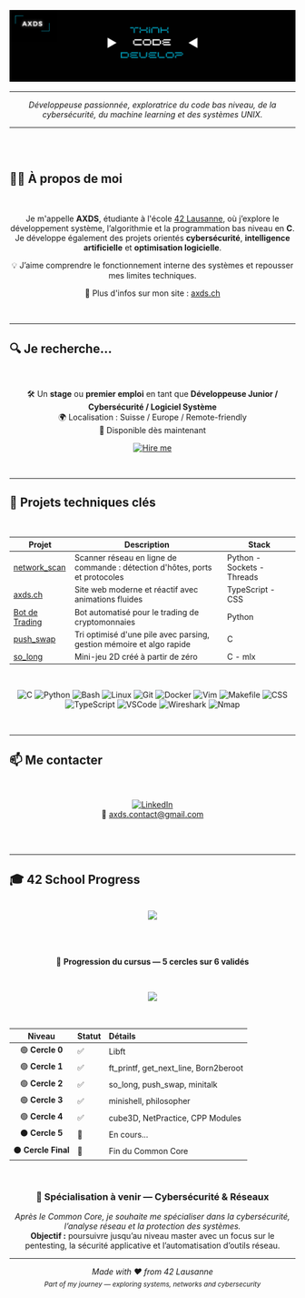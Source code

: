 <p align="center">
  <img src="https://github.com/XI-X-IX/XI-X-IX/blob/main/axds_baniere.png" alt="Cover GIF">
</p>

---

<p align="center">
  <em>Développeuse passionnée, exploratrice du code bas niveau, de la cybersécurité, du machine learning et des systèmes UNIX.</em>
</p>

---

<br><br>

## 👩‍💻 À propos de moi

<div align="center">

<br>

Je m'appelle **AXDS**, étudiante à l'école [42 Lausanne](https://42lausanne.ch/), où j’explore le développement système, l’algorithmie et la programmation bas niveau en **C**.  
Je développe également des projets orientés **cybersécurité**, **intelligence artificielle** et **optimisation logicielle**.  

💡 J’aime comprendre le fonctionnement interne des systèmes et repousser mes limites techniques.  

🔗 Plus d'infos sur mon site : [axds.ch](https://axds.ch)

</div>

<br>

---

## 🔍 Je recherche...
<div align="center">
  
<br>
  
🛠 Un **stage** ou **premier emploi** en tant que **Développeuse Junior / Cybersécurité / Logiciel Système**  
🌍 Localisation : Suisse / Europe / Remote-friendly  
📅 Disponible dès maintenant  

[![Hire me](https://img.shields.io/badge/-Hire%20me-green?style=for-the-badge)](mailto:a.dos.santos@live.fr)

</div>

<br>

---

## 🚀 Projets techniques clés

<div align="center">

<br>

| Projet | Description | Stack |
|--------|-------------|------------------|
| [network_scan](https://github.com/XI-X-IX/network_scan) | Scanner réseau en ligne de commande : détection d'hôtes, ports et protocoles | Python - Sockets - Threads |
| [axds.ch](https://axds.ch) | Site web moderne et réactif avec animations fluides | TypeScript - CSS |
| [Bot de Trading](https://github.com/XI-X-IX/DemoXbot) | Bot automatisé pour le trading de cryptomonnaies | Python |
| [push_swap](https://github.com/XI-X-IX/push_swap) | Tri optimisé d'une pile avec parsing, gestion mémoire et algo rapide | C |
| [so_long](https://github.com/XI-X-IX/so_long) | Mini-jeu 2D créé à partir de zéro | C - mlx |

</div>

<br>

<div align="center">

![C](https://img.shields.io/badge/-C-blue?style=flat&logo=c)
![Python](https://img.shields.io/badge/-Python-3776AB?style=flat&logo=python&logoColor=white)
![Bash](https://img.shields.io/badge/-Bash-white?style=flat&logo=gnu-bash)
![Linux](https://img.shields.io/badge/-Linux-black?style=flat&logo=linux)
![Git](https://img.shields.io/badge/-Git-orange?style=flat&logo=git)
![Docker](https://img.shields.io/badge/-Docker-2496ED?style=flat&logo=docker)
![Vim](https://img.shields.io/badge/-Vim-019733?style=flat&logo=vim)
![Makefile](https://img.shields.io/badge/-Makefile-brightgreen?style=flat)
![CSS](https://img.shields.io/badge/-CSS3-264de4?style=flat&logo=css3&logoColor=white)
![TypeScript](https://img.shields.io/badge/-TypeScript-3178C6?style=flat&logo=typescript&logoColor=white)
![VSCode](https://img.shields.io/badge/-VSCode-007ACC?style=flat&logo=visual-studio-code&logoColor=white)
![Wireshark](https://img.shields.io/badge/-Wireshark-1679A7?style=flat&logo=wireshark)
![Nmap](https://img.shields.io/badge/-Nmap-004B87?style=flat)

</div>

<br>

---

## 📫 Me contacter

<div align="center">

<br>

[![LinkedIn](https://img.shields.io/badge/-LinkedIn-blue?style=flat&logo=linkedin)](https://www.linkedin.com/in/alexandra-dos-santos-381a40278/)  
📧 [axds.contact@gmail.com](mailto:axds.contact@gmail.com)

</div>

<br><br>

---

## 🎓 42 School Progress  

<br>

<div align="center">

<img src="https://img.shields.io/badge/École-42%20Lausanne-1E2024?style=for-the-badge&logo=42&logoColor=white" />

<br><br>

🎯 **Progression du cursus — 5 cercles sur 6 validés**

<br>

<p align="center">
  <img src="https://progress-bar.dev/83/?title=83%25%20Completed&width=500&color=1E90FF&suffix=%20🎓">
</p>

<br>

| Niveau | Statut | Détails |
|:------:|:-------|:--------|
| 🟢 **Cercle 0** | ✅ | Libft |
| 🟢 **Cercle 1** | ✅ | ft_printf, get_next_line, Born2beroot |
| 🟢 **Cercle 2** | ✅ | so_long, push_swap, minitalk |
| 🟢 **Cercle 3** | ✅ | minishell, philosopher |
| 🟢 **Cercle 4** | ✅ | cube3D, NetPractice, CPP Modules |
| ⚫ **Cercle 5** | 🔄 | En cours... |
| ⚫ **Cercle Final** | 🔄 | Fin du Common Core |

<br>

### 🔐 Spécialisation à venir — **Cybersécurité & Réseaux**
<em>Après le Common Core, je souhaite me spécialiser dans la cybersécurité, l’analyse réseau et la protection des systèmes.</em><br>
<b>Objectif :</b> poursuivre jusqu’au niveau master avec un focus sur le pentesting, la sécurité applicative et l’automatisation d’outils réseau.

</div>

---

<div align="center">

*Made with ❤️ from 42 Lausanne*  
<sub>*Part of my journey — exploring systems, networks and cybersecurity*</sub>

</div>
